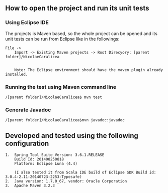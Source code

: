 ## How to open the project and run its unit tests
### Using Eclipse IDE

The projects is Maven based, so the whole project can be opened and its unit tests can be run from Eclipse like in the
followings:
	
	File ->
		Import -> Existing Maven projects -> Root Direcyory: [parent folder]/NicolaeCaralicea
		
		
	    Note: The Eclipse environment should have the maven plugin already installed.
	
### Running the test using Maven command line

	/[parent folder]/NicolaeCaralicea$ mvn test

### Generate Javadoc
    
	/[parent folder]/NicolaeCaralicea$mvn javadoc:javadoc

## Developed and tested using the following configuration 

	1.  Spring Tool Suite Version: 3.6.1.RELEASE
		Build Id: 201408250818
		Platform: Eclipse Luna (4.4)
	
		(I also tested it from Scala IDE build of Eclipse SDK Build id: 3.0.4-2.11-20140723-2253-Typesafe)
	2.  Java version: 1.7.0_67, vendor: Oracle Corporation
	3.  Apache Maven 3.2.3

